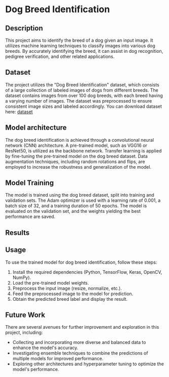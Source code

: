 # Dog Breed Identification

## Description
This project aims to identify the breed of a dog given an input image. It utilizes machine learning techniques to classify images into various dog breeds. By accurately identifying the breed, it can assist in dog recognition, pedigree verification, and other related applications.

## Dataset
The project utilizes the "Dog Breed Identification" dataset, which consists of a large collection of labeled images of dogs from different breeds. The dataset contains images from over 100 dog breeds, with each breed having a varying number of images. The dataset was preprocessed to ensure consistent image sizes and labeled accordingly.
You can download dataset here: [dataset](https://www.kaggle.com/competitions/dog-breed-identification/data)

## Model architecture
The dog breed identification is achieved through a convolutional neural network (CNN) architecture. A pre-trained model, such as VGG16 or ResNet50, is utilized as the backbone network. Transfer learning is applied by fine-tuning the pre-trained model on the dog breed dataset. Data augmentation techniques, including random rotations and flips, are employed to increase the robustness and generalization of the model.

## Model Training
The model is trained using the dog breed dataset, split into training and validation sets. The Adam optimizer is used with a learning rate of 0.001, a batch size of 32, and a training duration of 50 epochs. The model is evaluated on the validation set, and the weights yielding the best performance are saved.

## Results


## Usage
To use the trained model for dog breed identification, follow these steps:
1. Install the required dependencies (Python, TensorFlow, Keras, OpenCV, NumPy).
2. Load the pre-trained model weights.
3. Preprocess the input image (resize, normalize, etc.).
4. Feed the preprocessed image to the model for prediction.
5. Obtain the predicted breed label and display the result.

## Future Work
There are several avenues for further improvement and exploration in this project, including:
- Collecting and incorporating more diverse and balanced data to enhance the model's accuracy.
- Investigating ensemble techniques to combine the predictions of multiple models for improved performance.
- Exploring other architectures and hyperparameter tuning to optimize the model's performance.



